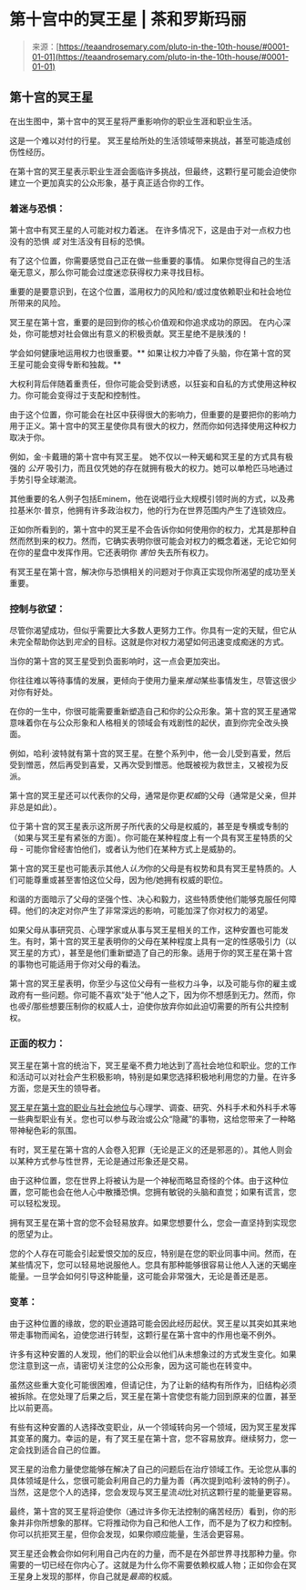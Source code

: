 <!--yml

类别: 未分类

日期: 2024-06-12 18:22:52

-->

# 第十宫中的冥王星 | 茶和罗斯玛丽

> 来源：[https://teaandrosemary.com/pluto-in-the-10th-house/#0001-01-01](https://teaandrosemary.com/pluto-in-the-10th-house/#0001-01-01)

## 第十宫的冥王星

在出生图中，第十宫中的冥王星将严重影响你的职业生涯和职业生活。

这是一个难以对付的行星。 冥王星给所处的生活领域带来挑战，甚至可能造成创伤性经历。

在第十宫的冥王星表示职业生涯会面临许多挑战，但最终，这颗行星可能会迫使你建立一个更加真实的公众形象，基于真正适合你的工作。

### 着迷与恐惧：

第十宫中有冥王星的人可能对权力着迷。 在许多情况下，这是由于对一点权力也没有的恐惧 *或* 对生活没有目标的恐惧。

有了这个位置，你需要感觉自己正在做一些重要的事情。 如果你觉得自己的生活毫无意义，那么你可能会过度迷恋获得权力来寻找目标。

重要的是要意识到，在这个位置，滥用权力的风险和/或过度依赖职业和社会地位所带来的风险。

冥王星在第十宫，重要的是回到你的核心价值观和你追求成功的原因。 在内心深处，你可能想对社会做出有意义的积极贡献。冥王星绝不是肤浅的！

学会如何健康地运用权力也很重要。** 如果让权力冲昏了头脑，你在第十宫的冥王星可能会变得专断和独裁。**

大权利背后伴随着重责任，但你可能会受到诱惑，以狂妄和自私的方式使用这种权力。你可能会变得过于支配和控制性。

由于这个位置，你可能会在社区中获得很大的影响力，但重要的是要把你的影响力用于正义。第十宫中的冥王星使你具有很大的权力，然而你如何选择使用这种权力取决于你。

例如，金·卡戴珊的第十宫中有冥王星。 她不仅以一种天蝎和冥王星的方式具有极强的 *公开* 吸引力，而且仅凭她的存在就拥有极大的权力。她可以单枪匹马地通过手势引导全球潮流。

其他重要的名人例子包括Eminem，他在说唱行业大规模引领时尚的方式，以及弗拉基米尔·普京，他拥有许多政治权力，他的行为在世界范围内产生了连锁效应。

正如你所看到的，第十宫中的冥王星不会告诉你如何使用你的权力，尤其是那种自然而然到来的权力。然而，它确实表明你很可能会对权力的概念着迷，无论它如何在你的星盘中发挥作用。它还表明你 *害怕* 失去所有权力。

有冥王星在第十宫，解决你与恐惧相关的问题对于你真正实现你所渴望的成功至关重要。

### 控制与欲望：

尽管你渴望成功，但似乎需要比大多数人更努力工作。你具有一定的天赋，但它从未完全帮助你达到*完全*的目标。这就是你对权力渴望如何迅速变成痴迷的方式。

当你的第十宫的冥王星受到负面影响时，这一点会更加突出。

你往往难以等待事情的发展，更倾向于使用力量来*推动*某些事情发生，尽管这很少对你有好处。

在你的一生中，你很可能需要重新塑造自己和你的公众形象。第十宫的冥王星通常意味着你在与公众形象和人格相关的领域会有戏剧性的起伏，直到你完全改头换面。

例如，哈利·波特就有第十宫的冥王星。在整个系列中，他一会儿受到喜爱，然后受到憎恶，然后再受到喜爱，又再次受到憎恶。他既被视为救世主，又被视为反派。

第十宫的冥王星还可以代表你的父母，通常是你更*权威*的父母（通常是父亲，但并非总是如此）。

位于第十宫的冥王星表示这所房子所代表的父母是权威的，甚至是专横或专制的（如果与冥王星有紧张的方面）。你可能在某种程度上有一个具有冥王星特质的父母 - 可能你曾经害怕他们，或者认为他们在某种方式上是威胁的。

第十宫的冥王星也可能表示其他人*认为*你的父母是有权势和具有冥王星特质的。人们可能尊重或甚至害怕这位父母，因为他/她拥有权威的职位。

和谐的方面暗示了父母的坚强个性、决心和毅力，这些特质使他们能够克服任何障碍。他们的决定对你产生了非常深远的影响，可能加深了你对权力的渴望。

如果父母从事研究员、心理学家或从事与冥王星相关的工作，这种安置也可能发生。有时，第十宫的冥王星表明你的父母在某种程度上具有一定的性感吸引力（以冥王星的方式），甚至是他们重新塑造了自己的形象。适用于你的冥王星在第十宫的事物也可能适用于你对父母的看法。

第十宫的冥王星表明，你至少与这位父母有一些权力斗争，以及可能与你的雇主或政府有一些问题。你可能不喜欢“处于”他人之下，因为你不想感到无力。然而，你也*吸引*那些想要压制你的权威人士，迫使你放弃你如此迫切需要的所有公共控制权。

### 正面的权力：

冥王星在第十宫的统治下，冥王星毫不费力地达到了高社会地位和职业。您的工作和活动可以对社会产生积极影响，特别是如果您选择积极地利用您的力量。在许多方面，您是天生的领导者。

[冥王星在第十宫的职业与社会地位](https://example.org/pluto_in_10th_house)与心理学、调查、研究、外科手术和外科手术等一些典型职业有关。您也可以参与政治或公众“隐藏”的事物，这给您带来了一种略带神秘色彩的氛围。

有时，冥王星在第十宫的人会卷入犯罪（无论是正义的还是邪恶的）。其他人则会以某种方式参与性世界，无论是通过形象还是交易。

由于这种位置，您在世界上将被认为是一个神秘而略显奇怪的个体。由于这种位置，您可能也会在他人心中散播恐惧。您拥有敏锐的头脑和直觉；如果有谎言，您可以轻松发现。

拥有冥王星在第十宫的您不会轻易放弃。如果您想要什么，您会一直坚持到实现您的愿望为止。

您的个人存在可能会引起爱恨交加的反应，特别是在您的职业同事中间。然而，在某些情况下，您可以轻易地说服他人。您具有那种能够很容易让他人入迷的天蝎座能量。一旦学会如何引导这种能量，这可能会非常强大，无论是善还是恶。

### 变革：

由于这种位置的缘故，您的职业道路可能会因此经历起伏。冥王星以其突如其来地带走事物而闻名，迫使您进行转型，这颗行星在第十宫中的作用也毫不例外。

许多有这种安置的人发现，他们的职业会以他们从未想象过的方式发生变化。如果您注意到这一点，请密切关注您的公众形象，因为这可能也在转变中。

虽然这些重大变化可能很困难，但请记住，为了让新的结构有所作为，旧结构必须被拆除。在您处理了后果之后，冥王星在第十宫使您有能力回到原来的位置，甚至比以前更高。

有些有这种安置的人选择改变职业，从一个领域转向另一个领域，因为冥王星发挥其变革的魔力。幸运的是，有了冥王星在第十宫，您不容易放弃。继续努力，您一定会找到适合自己的位置。

冥王星的治愈力量使您能够在解决了自己的问题后在治疗领域工作。无论您从事的具体领域是什么，您很可能会利用自己的力量为善（再次提到哈利·波特的例子）。当然，这是您个人的选择，您会发现与冥王星流*动*比对抗这颗行星的能量更容易。

最终，第十宫的冥王星将迫使你（通过许多你无法控制的痛苦经历）看到，你的形象并非你所想象的那样。它将推动你为自己和他人工作，而不是为了权力和控制。你可以抗拒冥王星，但你会发现，如果你顺应能量，生活会更容易。

冥王星还会教会你如何利用自己内在的力量，而不是在外部世界寻找那种力量。你需要的一切已经在你内心了。这就是为什么你不需要依赖权威人物；正如你会在冥王星身上发现的那样，你自己就是*最高*的权威。
